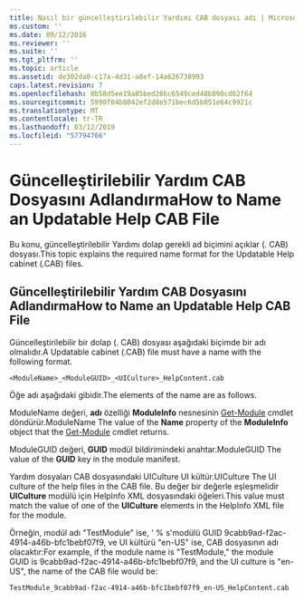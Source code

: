 ```yaml
---
title: Nasıl bir güncelleştirilebilir Yardımı CAB dosyası adı | Microsoft Docs
ms.custom: ''
ms.date: 09/12/2016
ms.reviewer: ''
ms.suite: ''
ms.tgt_pltfrm: ''
ms.topic: article
ms.assetid: de302da0-c17a-4d31-a8ef-14a626738993
caps.latest.revision: 7
ms.openlocfilehash: 0b58d5ee19a85bed26bc6549ced48b890cd62f64
ms.sourcegitcommit: 5990f04b8042ef2d8e571bec6d5b051e64c9921c
ms.translationtype: MT
ms.contentlocale: tr-TR
ms.lasthandoff: 03/12/2019
ms.locfileid: "57794766"
---
```

# <a name="how-to-name-an-updatable-help-cab-file"></a><span data-ttu-id="49f96-102">Güncelleştirilebilir Yardım CAB Dosyasını Adlandırma</span><span class="sxs-lookup"><span data-stu-id="49f96-102">How to Name an Updatable Help CAB File</span></span>

<span data-ttu-id="49f96-103">Bu konu, güncelleştirilebilir Yardımı dolap gerekli ad biçimini açıklar (. CAB) dosyası.</span><span class="sxs-lookup"><span data-stu-id="49f96-103">This topic explains the required name format for the Updatable Help cabinet (.CAB) files.</span></span>

## <a name="how-to-name-an-updatable-help-cab-file"></a><span data-ttu-id="49f96-104">Güncelleştirilebilir Yardım CAB Dosyasını Adlandırma</span><span class="sxs-lookup"><span data-stu-id="49f96-104">How to Name an Updatable Help CAB File</span></span>

<span data-ttu-id="49f96-105">Güncelleştirilebilir bir dolap (. CAB) dosyası aşağıdaki biçimde bir adı olmalıdır.</span><span class="sxs-lookup"><span data-stu-id="49f96-105">A Updatable cabinet (.CAB) file must have a name with the following format.</span></span>

`<ModuleName>_<ModuleGUID>_<UICulture>_HelpContent.cab`

<span data-ttu-id="49f96-106">Öğe adı aşağıdaki gibidir.</span><span class="sxs-lookup"><span data-stu-id="49f96-106">The elements of the name are as follows.</span></span>

<span data-ttu-id="49f96-107">ModuleName değeri, **adı** özelliği **ModuleInfo** nesnesinin [Get-Module](/powershell/module/Microsoft.PowerShell.Core/Get-Module) cmdlet döndürür.</span><span class="sxs-lookup"><span data-stu-id="49f96-107">ModuleName The value of the **Name** property of the **ModuleInfo** object that the [Get-Module](/powershell/module/Microsoft.PowerShell.Core/Get-Module) cmdlet returns.</span></span>

<span data-ttu-id="49f96-108">ModuleGUID değeri, **GUID** modül bildirimindeki anahtar.</span><span class="sxs-lookup"><span data-stu-id="49f96-108">ModuleGUID The value of the **GUID** key in the module manifest.</span></span>

<span data-ttu-id="49f96-109">Yardım dosyaları CAB dosyasındaki UICulture UI kültür.</span><span class="sxs-lookup"><span data-stu-id="49f96-109">UICulture The UI culture of the help files in the CAB file.</span></span> <span data-ttu-id="49f96-110">Bu değer bir değerle eşleşmelidir **UICulture** modülü için HelpInfo XML dosyasındaki öğeleri.</span><span class="sxs-lookup"><span data-stu-id="49f96-110">This value must match the value of one of the **UICulture** elements in the HelpInfo XML file for the module.</span></span>

<span data-ttu-id="49f96-111">Örneğin, modül adı "TestModule" ise, ' % s'modülü GUID 9cabb9ad-f2ac-4914-a46b-bfc1bebf07f9, ve UI kültürü "en-US" ise, CAB dosyasının adı olacaktır:</span><span class="sxs-lookup"><span data-stu-id="49f96-111">For example, if the module name is "TestModule," the module GUID is 9cabb9ad-f2ac-4914-a46b-bfc1bebf07f9, and the UI culture is "en-US", the name of the CAB file would be:</span></span>

`TestModule_9cabb9ad-f2ac-4914-a46b-bfc1bebf07f9_en-US_HelpContent.cab`
